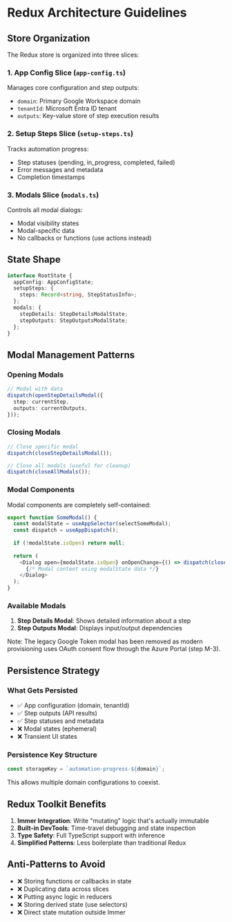 # Redux Architecture Guidelines

## Store Organization

The Redux store is organized into three slices:

### 1. App Config Slice (`app-config.ts`)
Manages core configuration and step outputs:
- `domain`: Primary Google Workspace domain
- `tenantId`: Microsoft Entra ID tenant
- `outputs`: Key-value store of step execution results

### 2. Setup Steps Slice (`setup-steps.ts`)
Tracks automation progress:
- Step statuses (pending, in_progress, completed, failed)
- Error messages and metadata
- Completion timestamps

### 3. Modals Slice (`modals.ts`)
Controls all modal dialogs:
- Modal visibility states
- Modal-specific data
- No callbacks or functions (use actions instead)

## State Shape

```typescript
interface RootState {
  appConfig: AppConfigState;
  setupSteps: {
    steps: Record<string, StepStatusInfo>;
  };
  modals: {
    stepDetails: StepDetailsModalState;
    stepOutputs: StepOutputsModalState;
  };
}
```

## Modal Management Patterns

### Opening Modals

```typescript
// Modal with data
dispatch(openStepDetailsModal({
  step: currentStep,
  outputs: currentOutputs,
}));
```

### Closing Modals

```typescript
// Close specific modal
dispatch(closeStepDetailsModal());

// Close all modals (useful for cleanup)
dispatch(closeAllModals());
```

### Modal Components

Modal components are completely self-contained:

```typescript
export function SomeModal() {
  const modalState = useAppSelector(selectSomeModal);
  const dispatch = useAppDispatch();
  
  if (!modalState.isOpen) return null;
  
  return (
    <Dialog open={modalState.isOpen} onOpenChange={() => dispatch(closeSomeModal())}>
      {/* Modal content using modalState data */}
    </Dialog>
  );
}
```

### Available Modals

1. **Step Details Modal**: Shows detailed information about a step
2. **Step Outputs Modal**: Displays input/output dependencies

Note: The legacy Google Token modal has been removed as modern provisioning uses OAuth consent flow through the Azure Portal (step M-3).

## Persistence Strategy

### What Gets Persisted

- ✅ App configuration (domain, tenantId)
- ✅ Step outputs (API results)
- ✅ Step statuses and metadata
- ❌ Modal states (ephemeral)
- ❌ Transient UI states

### Persistence Key Structure

```typescript
const storageKey = `automation-progress-${domain}`;
```

This allows multiple domain configurations to coexist.

## Redux Toolkit Benefits

1. **Immer Integration**: Write "mutating" logic that's actually immutable
2. **Built-in DevTools**: Time-travel debugging and state inspection
3. **Type Safety**: Full TypeScript support with inference
4. **Simplified Patterns**: Less boilerplate than traditional Redux

## Anti-Patterns to Avoid

- ❌ Storing functions or callbacks in state
- ❌ Duplicating data across slices
- ❌ Putting async logic in reducers
- ❌ Storing derived state (use selectors)
- ❌ Direct state mutation outside Immer
